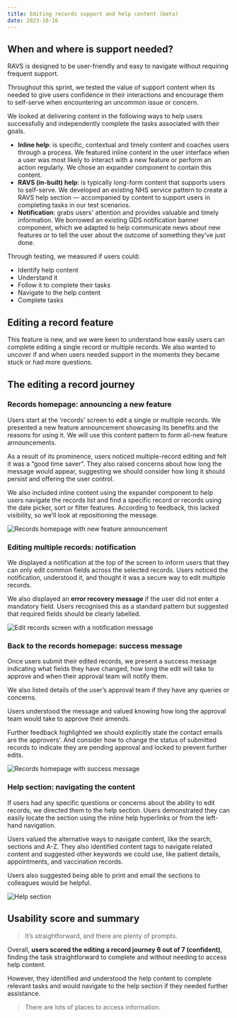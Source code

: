 ```yaml
---
title: Editing records support and help content (beta)
date: 2023-10-16
---
```


## When and where is support needed?

RAVS is designed to be user-friendly and easy to navigate without requiring frequent support.

Throughout this sprint, we tested the value of support content when its needed to give users confidence in their interactions and encourage them to self-serve when encountering an uncommon issue or concern.

We looked at delivering content in the following ways to help users successfully and independently complete the tasks associated with their goals.

- **Inline help**: is specific, contextual and timely content and coaches users through a process. We featured inline content in the user interface when a user was most likely to interact with a new feature or perform an action regularly. We chose an expander component to contain this content.
- **RAVS (in-built) help**: is typically long-form content that supports users to self-serve. We developed an existing NHS service pattern to create a RAVS help section — accompanied by content to support users in completing tasks in our test scenarios.
- **Notification**: grabs users' attention and provides valuable and timely information. We borrowed an existing GDS notification banner component, which we adapted to help communicate news about new features or to tell the user about the outcome of something they’ve just done.

Through testing, we measured if users could:

- Identify help content
- Understand it
- Follow it to complete their tasks
- Navigate to the help content
- Complete tasks

## Editing a record feature

This feature is new, and we were keen to understand how easily users can complete editing a single record or multiple records. We also wanted to uncover if and when users needed support in the moments they became stuck or had more questions.

## The editing a record journey

### Records homepage: announcing a new feature

Users start at the ‘records’ screen to edit a single or multiple records. We presented a new feature announcement showcasing its benefits and the reasons for using it. We will use this content pattern to form all-new feature announcements.

As a result of its prominence, users noticed multiple-record editing and felt it was a “good time saver”. They also raised concerns about how long the message would appear, suggesting we should consider how long it should persist and offering the user control.

We also included inline content using the expander component to help users navigate the records list and find a specific record or records using the date picker, sort or filter features. According to feedback, this lacked visibility, so we’ll look at repositioning the message.

![Records homepage with new feature announcement](pfoyaj272fd786i2oqjw5noppeni.png)

### Editing multiple records: notification

We displayed a notification at the top of the screen to inform users that they can only edit common fields across the selected records. Users noticed the notification, understood it, and thought it was a secure way to edit multiple records.

We also displayed an **error recovery message** if the user did not enter a mandatory field. Users recognised this as a standard pattern but suggested that required fields should be clearly labelled.

![Edit records screen with a notification message](tmfsf9vbftme6nlmvc6h51a3vf3x.png)

### Back to the records homepage: success message

Once users submit their edited records, we present a success message indicating what fields they have changed, how long the edit will take to approve and when their approval team will notify them.

We also listed details of the user’s approval team if they have any queries or concerns.

Users understood the message and valued knowing how long the approval team would take to approve their amends.

Further feedback highlighted we should explicitly state the contact emails are the approvers’. And consider how to change the status of submitted records to indicate they are pending approval and locked to prevent further edits.

![Records homepage with success message](8bfhqhk5wrfzkz1e08nkxcjy3ngm.png)

### Help section: navigating the content

If users had any specific questions or concerns about the ability to edit records, we directed them to the help section. Users demonstrated they can easily locate the section using the inline help hyperlinks or from the left-hand navigation.

Users valued the alternative ways to navigate content, like the search, sections and A-Z. They also identified content tags to navigate related content and suggested other keywords we could use, like patient details, appointments, and vaccination records.

Users also suggested being able to print and email the sections to colleagues would be helpful.

![Help section](1942uvl6c4olm12ak7mrvod2p4b3.png)

## Usability score and summary

> It’s straightforward, and there are plenty of prompts.

Overall, **users scored the editing a record journey 6 out of 7 (confident)**, finding the task straightforward to complete and without needing to access help content.

However, they identified and understood the help content to complete relevant tasks and would navigate to the help section if they needed further assistance.

> There are lots of places to access information.
